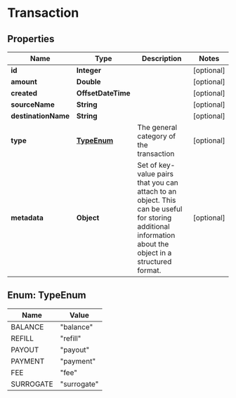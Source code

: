

# Transaction


## Properties

| Name | Type | Description | Notes |
|------------ | ------------- | ------------- | -------------|
|**id** | **Integer** |  |  [optional] |
|**amount** | **Double** |  |  [optional] |
|**created** | **OffsetDateTime** |  |  [optional] |
|**sourceName** | **String** |  |  [optional] |
|**destinationName** | **String** |  |  [optional] |
|**type** | [**TypeEnum**](#TypeEnum) | The general category of the transaction |  [optional] |
|**metadata** | **Object** | Set of key-value pairs that you can attach to an object. This can be useful for storing additional information about the object in a structured format. |  [optional] |



## Enum: TypeEnum

| Name | Value |
|---- | -----|
| BALANCE | &quot;balance&quot; |
| REFILL | &quot;refill&quot; |
| PAYOUT | &quot;payout&quot; |
| PAYMENT | &quot;payment&quot; |
| FEE | &quot;fee&quot; |
| SURROGATE | &quot;surrogate&quot; |



